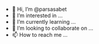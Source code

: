 - 👋 Hi, I’m @parsasabet
- 👀 I’m interested in ...
- 🌱 I’m currently learning ...
- 💞️ I’m looking to collaborate on ...
- 📫 How to reach me ...

<!---
parsasabet/parsasabet is a ✨ special ✨ repository because its `README.md` (this file) appears on your GitHub profile.
You can click the Preview link to take a look at your changes.
--->
